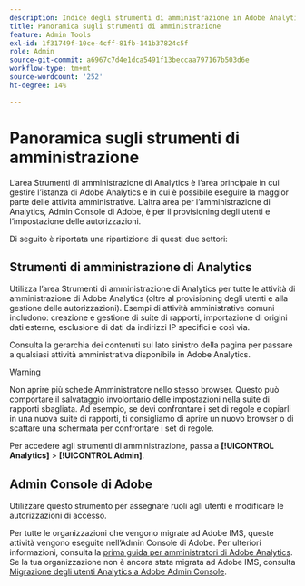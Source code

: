 ```yaml
---
description: Indice degli strumenti di amministrazione in Adobe Analytics.
title: Panoramica sugli strumenti di amministrazione
feature: Admin Tools
exl-id: 1f31749f-10ce-4cff-81fb-141b37824c5f
role: Admin
source-git-commit: a6967c7d4e1dca5491f13beccaa797167b503d6e
workflow-type: tm+mt
source-wordcount: '252'
ht-degree: 14%

---
```


# Panoramica sugli strumenti di amministrazione

L’area Strumenti di amministrazione di Analytics è l’area principale in cui gestire l’istanza di Adobe Analytics e in cui è possibile eseguire la maggior parte delle attività amministrative. L’altra area per l’amministrazione di Analytics, Admin Console di Adobe, è per il provisioning degli utenti e l’impostazione delle autorizzazioni.

Di seguito è riportata una ripartizione di questi due settori:

## Strumenti di amministrazione di Analytics

Utilizza l’area Strumenti di amministrazione di Analytics per tutte le attività di amministrazione di Adobe Analytics (oltre al provisioning degli utenti e alla gestione delle autorizzazioni). Esempi di attività amministrative comuni includono: creazione e gestione di suite di rapporti, importazione di origini dati esterne, esclusione di dati da indirizzi IP specifici e così via.

Consulta la gerarchia dei contenuti sul lato sinistro della pagina per passare a qualsiasi attività amministrativa disponibile in Adobe Analytics.

>[!WARNING]
>
>Non aprire più schede Amministratore nello stesso browser. Questo può comportare il salvataggio involontario delle impostazioni nella suite di rapporti sbagliata. Ad esempio, se devi confrontare i set di regole e copiarli in una nuova suite di rapporti, ti consigliamo di aprire un nuovo browser o di scattare una schermata per confrontare i set di regole.

Per accedere agli strumenti di amministrazione, passa a **[!UICONTROL Analytics]** > **[!UICONTROL Admin]**.

## Admin Console di Adobe

Utilizzare questo strumento per assegnare ruoli agli utenti e modificare le autorizzazioni di accesso.

Per tutte le organizzazioni che vengono migrate ad Adobe IMS, queste attività vengono eseguite nell’Admin Console di Adobe. Per ulteriori informazioni, consulta la [prima guida per amministratori di Adobe Analytics](/help/admin/admin-console/first-admin-guide.md). Se la tua organizzazione non è ancora stata migrata ad Adobe IMS, consulta [Migrazione degli utenti Analytics a Adobe Admin Console](/help/admin/tools/user-management/user-migration/c-migration-tool.md).



